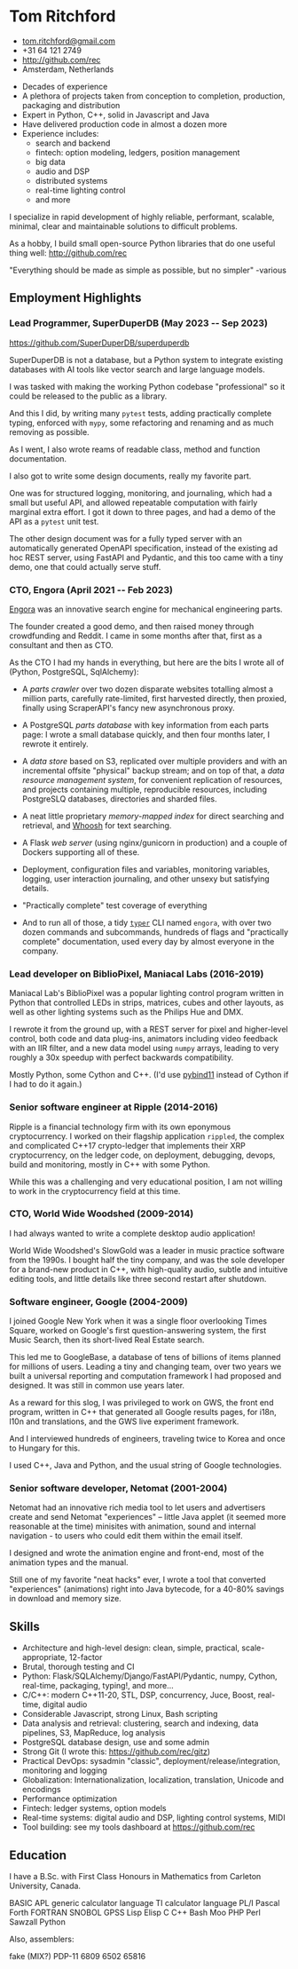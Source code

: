 # Tom Ritchford

- <tom.ritchford@gmail.com>
- +31 64 121 2749
- http://github.com/rec
- Amsterdam, Netherlands

* Decades of experience
* A plethora of projects taken from conception to completion, production, packaging and
distribution
* Expert in Python, C++, solid in Javascript and Java
* Have delivered production code in almost a dozen more
* Experience includes:
  * search and backend
  * fintech: option modeling, ledgers, position management
  * big data
  * audio and DSP
  * distributed systems
  * real-time lighting control
  * and more

I specialize in rapid development of highly reliable, performant, scalable, minimal,
clear and maintainable solutions to difficult problems.

As a hobby, I build small open-source Python libraries that do one useful thing well:
http://github.com/rec

"Everything should be made as simple as possible, but no simpler" -various

## Employment Highlights

### <span>Lead Programmer, SuperDuperDB</span> <span>(May 2023 -- Sep 2023)</span>

https://github.com/SuperDuperDB/superduperdb

SuperDuperDB is not a database, but a Python system to integrate existing databases with
AI tools like vector search and large language models.

I was tasked with making the working Python codebase "professional" so it could be
released to the public as a library.

And this I did, by writing many `pytest` tests, adding practically complete typing,
enforced with `mypy`, some refactoring and renaming and as much removing as possible.

As I went, I also wrote reams of readable class, method and function documentation.

I also got to write some design documents, really my favorite part.

One was for structured logging, monitoring, and journaling, which had a small but
useful API, and allowed repeatable computation with fairly marginal extra effort.
I got it down to three pages, and had a demo of the API as a `pytest` unit test.

The other design document was for a fully typed server with an automatically generated
OpenAPI specification, instead of the existing ad hoc REST server, using FastAPI and
Pydantic, and this too came with a tiny demo, one that could actually serve stuff.

### <span>CTO, Engora</span> <span>(April 2021 -- Feb 2023)</span>

[Engora](https://search.engora.tech/) was an innovative search engine for mechanical
engineering parts.

The founder created a good demo, and then raised money through crowdfunding and
Reddit. I came in some months after that, first as a consultant and then as CTO.

As the CTO I had my hands in everything, but here are the bits I wrote all of (Python,
PostgreSQL, SqlAlchemy):

* A _parts crawler_ over two dozen disparate websites totalling almost a million parts,
carefully rate-limited, first harvested directly, then proxied, finally using
ScraperAPI's fancy new asynchronous proxy.

* A PostgreSQL _parts database_ with key information from each parts page: I wrote a
small database quickly, and then four months later, I rewrote it entirely.

* A _data store_ based on S3, replicated over multiple providers and with an incremental
offsite "physical" backup stream; and on top of that, a _data resource management
system_, for convenient replication of resources, and projects containing multiple,
reproducible resources, including PostgreSLQ databases, directories and sharded files.

* A neat little proprietary _memory-mapped index_ for direct searching and
retrieval, and [Whoosh](https://whoosh.readthedocs.io/en/latest/) for text
searching.

* A Flask _web server_ (using nginx/gunicorn in production) and a couple of Dockers
  supporting all of these.

* Deployment, configuration files and variables, monitoring variables, logging, user
interaction journaling, and other unsexy but satisfying details.

* "Practically complete" test coverage of everything

* And to run all of those, a tidy [`typer`](https://typer.tiangolo.com/) CLI
named `engora`, with over two dozen commands and subcommands, hundreds of flags
and "practically complete" documentation,  used every day by almost everyone in the
company.

### <span>Lead developer on BiblioPixel, Maniacal Labs</span> <span> (2016-2019)

Maniacal Lab's BiblioPixel was a popular lighting control program written in
Python that controlled LEDs in strips, matrices, cubes and other layouts, as
well as other lighting systems such as the Philips Hue and DMX.

I rewrote it from the ground up, with a REST server for pixel and higher-level
control, both code and data plug-ins, animators including video feedback with an
IIR filter, and a new data model using `numpy` arrays, leading to very roughly a
30x speedup with perfect backwards compatibility.

Mostly Python, some Cython and C++. (I'd use
[pybind11](https://pybind11.readthedocs.io/en/stable/) instead of Cython if I
had to do it again.)

### <span>Senior software engineer at Ripple </span> <span>(2014-2016) </span>

Ripple is a financial technology firm with its own eponymous cryptocurrency. I
worked on their flagship application `rippled`, the complex and complicated
C++17 crypto-ledger that implements their XRP cryptocurrency, on the ledger
code, on deployment, debugging, devops, build and monitoring, mostly in C++ with
some Python.

While this was a challenging and very educational position, I am not willing to work in
the cryptocurrency field at this time.

### <span>CTO, World Wide Woodshed </span> <span>(2009-2014) </span>

I had always wanted to write a complete desktop audio application!

World Wide Woodshed's SlowGold was a leader in music practice software from the
1990s. I bought half the tiny company, and was the sole developer for a
brand-new product in C++, with high-quality audio, subtle and intuitive editing
tools, and little details like three second restart after shutdown.

### <span>Software engineer, Google </span> <span> (2004-2009) </span>

I joined Google New York when it was a single floor overlooking Times Square,
worked on Google's first question-answering system, the first Music Search, then
its short-lived Real Estate search.

This led me to GoogleBase, a database of tens of billions of items planned for
millions of users. Leading a tiny and changing team, over two years we built a
universal reporting and computation framework I had proposed and designed. It
was still in common use years later.

As a reward for this slog, I was privileged to work on GWS, the front end program,
written in C++ that generated all Google results pages, for i18n, l10n and translations,
and the GWS live experiment framework.

And I interviewed hundreds of engineers, traveling twice to Korea and once to
Hungary for this.

I used C++, Java and Python, and the usual string of Google technologies.

### <span> Senior software developer, Netomat </span> <span> (2001-2004) </span>

Netomat had an innovative rich media tool to let users and advertisers create
and send Netomat "experiences" – little Java applet (it seemed more reasonable
at the time) minisites with animation, sound and internal navigation - to users
who could edit them within the email itself.

I designed and wrote the animation engine and front-end, most of the animation
types and the manual.

Still one of my favorite "neat hacks" ever, I wrote a tool that converted
"experiences" (animations) right into Java bytecode, for a 40-80% savings in
download and memory size.

## Skills
- Architecture and high-level design: clean, simple, practical, scale-appropriate, 12-factor
- Brutal, thorough testing and CI
- Python: Flask/SQLAlchemy/Django/FastAPI/Pydantic, numpy, Cython, real-time, packaging,
  typing!, and more...
- C/C++: modern C++11-20, STL, DSP, concurrency, Juce, Boost, real-time, digital audio
- Considerable Javascript, strong Linux,  Bash scripting
- Data analysis and retrieval: clustering, search and indexing, data pipelines, S3, MapReduce, log analysis
- PostgreSQL database design, use and some admin
- Strong Git (I wrote this: https://github.com/rec/gitz)
- Practical DevOps: sysadmin "classic", deployment/release/integration, monitoring and logging
- Globalization: Internationalization, localization, translation, Unicode and encodings
- Performance optimization
- Fintech: ledger systems, option models
- Real-time systems: digital audio and DSP, lighting control systems, MIDI
- Tool building: see my tools dashboard at https://github.com/rec

## Education
I have a B.Sc. with First Class Honours in Mathematics from Carleton University, Canada.

BASIC
APL
generic calculator language
TI calculator language
PL/I
Pascal
Forth
FORTRAN
SNOBOL
GPSS
Lisp
Elisp
C
C++
Bash
Moo
PHP
Perl
Sawzall
Python

Also, assemblers:

fake (MIX?)
PDP-11
6809
6502
65816
